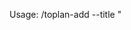 Usage: /toplan-add --title "<Title>" --priority <LOW|MED|HIGH> --labels "POTENTIAL,DECISION" --team <TEAM|global> --source <path#anchor> [--tags "tag1,tag2"] [--notes "..."]

Behavior:

- Appends a multi-line TOPLAN item to `00-key-docs/TOPLAN.md` (global) or `linear/{TEAM}/TOPLAN.md` (team) with schema:

```
- [ ] (LABELS) [PRIORITY] Title
  source: <relative-path>#<anchor>
  tags: <comma-or-list>
  notes: <optional 1-2 lines>
```

Rules:

- Require `source:` for all automated/template workflows
- Allow multiple labels (comma-separated): POTENTIAL, AGENT, RESEARCH, DECISION, BLOCKED
- Confirm name/slug when creating any related NOTE

Examples:

- /toplan-add --title "Evaluate pricing granola scope" --priority HIGH --labels "POTENTIAL,DECISION" --team PROD --source docs/granola/GR_20251002-1015_pricing-page-rewrite-research.md#recommendations --tags "granola,pricing" --notes "Prepare 2 scenarios"
